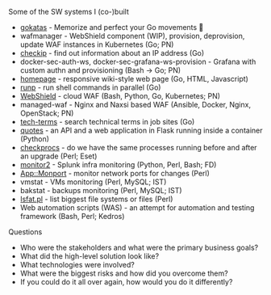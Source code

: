 Some of the SW systems I (co-)built

* [gokatas](https://github.com/jreisinger/gokatas) - Memorize and perfect your Go movements 🥋
* wafmanager - WebShield component (WIP), provision, deprovision, update WAF instances in Kubernetes (Go; PN)
* [checkip](https://github.com/jreisinger/checkip) - find out information about an IP address  (Go)
* docker-sec-auth-ws, docker-sec-grafana-ws-provision - Grafana with custom authn and provisioning (Bash -> Go; PN)
* [homepage](https://github.com/jreisinger/homepage) - responsive wiki-style web page (Go, HTML, Javascript)
* [runp](https://github.com/jreisinger/runp) - run shell commands in parallel (Go)
* [WebShield](https://portal.webshield.pan-net.cloud/) - cloud WAF (Bash, Python, Go, Kubernetes; PN)
* managed-waf - Nginx and Naxsi based WAF (Ansible, Docker, Nginx, OpenStack; PN)
* [tech-terms](https://github.com/jreisinger/tech-terms) - search technical terms in job sites (Go)
* [quotes](https://github.com/jreisinger/quotes/) - an API and a web application in Flask running inside a container (Python) 
* [checkprocs](https://github.com/jreisinger/checkprocs) - do we have the same processes running before and after an upgrade (Perl; Eset)
* [monitor2](https://github.com/jreisinger/monitor2) - Splunk infra monitoring (Python, Perl, Bash; FD)
* [App::Monport](https://metacpan.org/pod/App::Monport) - monitor network ports for changes (Perl)
* vmstat - VMs monitoring (Perl, MySQL; IST)
* bakstat - backups monitoring (Perl, MySQL; IST)
* [lsfat.pl](https://github.com/jreisinger/sys/blob/master/lsfat.pl) - list biggest file systems or files (Perl)
* Web automation scripts (WAS) - an attempt for automation and testing framework (Bash, Perl; Kedros)

Questions

* Who were the stakeholders and what were the primary business goals?
* What did the high-level solution look like?
* What technologies were involved?
* What were the biggest risks and how did you overcome them?
* If you could do it all over again, how would you do it differently?
